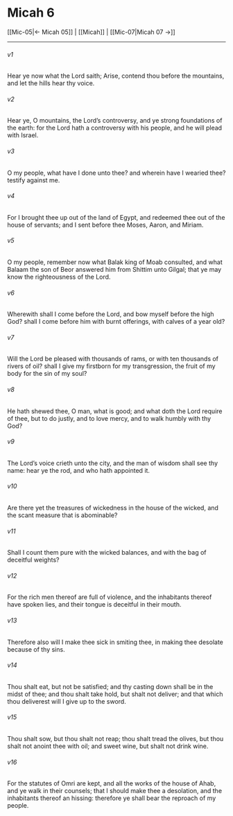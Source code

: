 # Micah 6

[[Mic-05|← Micah 05]] | [[Micah]] | [[Mic-07|Micah 07 →]]
***

###### v1
Hear ye now what the Lord saith; Arise, contend thou before the mountains, and let the hills hear thy voice.
###### v2
Hear ye, O mountains, the Lord’s controversy, and ye strong foundations of the earth: for the Lord hath a controversy with his people, and he will plead with Israel.
###### v3
O my people, what have I done unto thee? and wherein have I wearied thee? testify against me.
###### v4
For I brought thee up out of the land of Egypt, and redeemed thee out of the house of servants; and I sent before thee Moses, Aaron, and Miriam.
###### v5
O my people, remember now what Balak king of Moab consulted, and what Balaam the son of Beor answered him from Shittim unto Gilgal; that ye may know the righteousness of the Lord.
###### v6
Wherewith shall I come before the Lord, and bow myself before the high God? shall I come before him with burnt offerings, with calves of a year old?
###### v7
Will the Lord be pleased with thousands of rams, or with ten thousands of rivers of oil? shall I give my firstborn for my transgression, the fruit of my body for the sin of my soul?
###### v8
He hath shewed thee, O man, what is good; and what doth the Lord require of thee, but to do justly, and to love mercy, and to walk humbly with thy God?
###### v9
The Lord’s voice crieth unto the city, and the man of wisdom shall see thy name: hear ye the rod, and who hath appointed it.
###### v10
Are there yet the treasures of wickedness in the house of the wicked, and the scant measure that is abominable?
###### v11
Shall I count them pure with the wicked balances, and with the bag of deceitful weights?
###### v12
For the rich men thereof are full of violence, and the inhabitants thereof have spoken lies, and their tongue is deceitful in their mouth.
###### v13
Therefore also will I make thee sick in smiting thee, in making thee desolate because of thy sins.
###### v14
Thou shalt eat, but not be satisfied; and thy casting down shall be in the midst of thee; and thou shalt take hold, but shalt not deliver; and that which thou deliverest will I give up to the sword.
###### v15
Thou shalt sow, but thou shalt not reap; thou shalt tread the olives, but thou shalt not anoint thee with oil; and sweet wine, but shalt not drink wine.
###### v16
For the statutes of Omri are kept, and all the works of the house of Ahab, and ye walk in their counsels; that I should make thee a desolation, and the inhabitants thereof an hissing: therefore ye shall bear the reproach of my people. 
